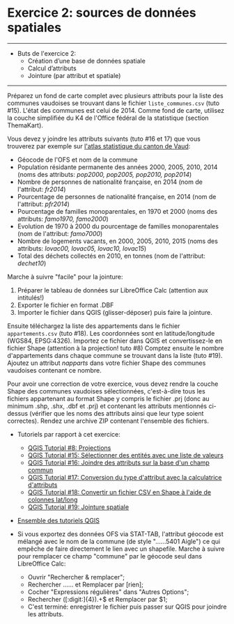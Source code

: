 # Exercice 2: sources de données spatiales

---

* Buts de l'exercice 2:
	* Création d’une base de données spatiale
	* Calcul d’attributs
	* Jointure (par attribut et spatiale)

---

Préparez un fond de carte complet avec plusieurs attributs pour la liste des communes vaudoises se trouvant dans le fichier `liste_communes.csv` (tuto #15). L'état des communes est celui de 2014. Comme fond de carte, utilisez la couche simplifiée du K4 de l'Office fédéral de la statistique (section ThemaKart).

Vous devez y joindre les attributs suivants (tuto #16 et 17) que vous trouverez par exemple sur [l'atlas statistique du canton de Vaud](http://www.cartostat.vd.ch/index.php?gc_user=1):
* Géocode de l'OFS et nom de la commune
* Population résidante permanente des années 2000, 2005, 2010, 2014 (noms des attributs: *pop2000, pop2005, pop2010, pop2014*)
* Nombre de personnes de nationalité française, en 2014 (nom de l'attribut: *fr2014*)
* Pourcentage de personnes de nationalité française, en 2014 (nom de l'attribut: *pfr2014*)
* Pourcentage de familles monoparentales, en 1970 et 2000 (noms des attributs: *famo1970, famo2000*)
* Evolution de 1970 à 2000 du pourcentage de familles monoparentales (nom de l'attribut: *famo7000*)
* Nombre de logements vacants, en 2000, 2005, 2010, 2015 (noms des attributs: *lovac00, lovac05, lovac10, lovac15*)
* Total des déchets collectés en 2010, en tonnes (nom de l'attribut: *dechet10*)

Marche à suivre "facile" pour la jointure:
1.	Préparer le tableau de données sur LibreOffice Calc (attention aux intitulés!)
2.	Exporter le fichier en format .DBF
3.	Importer le fichier dans QGIS (glisser-déposer) puis faire la jointure.

Ensuite téléchargez la liste des appartements dans le fichier `appartements.csv` (tuto #18). Les coordonnées sont en latitude/longitude (WGS84, EPSG:4326). Importez ce fichier dans QGIS et convertissez-le en fichier Shape (attention à la projection! tuto #8) Comptez ensuite le nombre d'appartements dans chaque commune se trouvant dans la liste (tuto #19). Ajoutez un attribut *napparts* dans votre fichier Shape des communes vaudoises contenant ce nombre.

Pour avoir une correction de votre exercice, vous devez rendre la couche Shape des communes vaudoises sélectionnées, c'est-à-dire tous les fichiers appartenant au format Shape y compris le fichier .prj (donc au minimum .shp, .shx, .dbf et .prj) et contenant les attributs mentionnés ci-dessus (vérifier que les noms des attributs ainsi que leur type soient correctes). Rendez une archive ZIP contenant l'ensemble des fichiers.

* Tutoriels par rapport à cet exercice:
	* [QGIS Tutorial #8: Projections](https://www.youtube.com/watch?v=ACfCxfA92kY&index=8&list=PLbjixabFMUzPgm8VFyBUP7fs9DRBNEbsw)
	* [QGIS Tutorial #15: Sélectionner des entités avec une liste de valeurs ](https://youtu.be/W51UaWcTExw?list=PLbjixabFMUzPgm8VFyBUP7fs9DRBNEbsw)
	* [QGIS Tutorial #16: Joindre des attributs sur la base d'un champ commun ](https://youtu.be/EhliMhtdxUI?list=PLbjixabFMUzPgm8VFyBUP7fs9DRBNEbsw)
	* [QGIS Tutorial #17: Conversion du type d'attribut avec la calculatrice d'attributs ](https://youtu.be/iiMUN6hYhbc?list=PLbjixabFMUzPgm8VFyBUP7fs9DRBNEbsw)
	* [QGIS Tutorial #18: Convertir un fichier CSV en Shape à l'aide de colonnes lat/long ](https://youtu.be/8JO7rZRWj9o?list=PLbjixabFMUzPgm8VFyBUP7fs9DRBNEbsw)
	* [QGIS Tutorial #19: Jointure spatiale](https://www.youtube.com/watch?v=HS7yE20IPAU&index=13&list=PLbjixabFMUzPgm8VFyBUP7fs9DRBNEbsw)

* [Ensemble des tutoriels QGIS](https://www.youtube.com/playlist?list=PLbjixabFMUzPgm8VFyBUP7fs9DRBNEbsw)
* Si vous exportez des données OFS via STAT-TAB, l'attribut géocode est mélangé avec le nom de la commune (de style "......5401 Aigle") ce qui empêche de faire directement le lien avec un shapefile. Marche à suivre pour remplacer ce champ "commune" par le géocode seul dans LibreOffice Calc: 
	* Ouvrir "Rechercher & remplacer";
	* Rechercher ...... et Remplacer par [rien];
	* Cocher "Expressions régulières" dans "Autres Options";
	* Rechercher ([:digit:]{4}).+$ et Remplacer par $1;
	* C'est terminé: enregistrer le fichier puis passer sur QGIS pour joindre les attributs.
